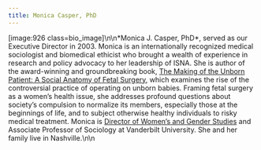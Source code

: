 ```yaml
---
title: Monica Casper, PhD
---
```


[image:926 class=bio_image]\n\n\*Monica J. Casper, PhD\*, served as our Executive Director in 2003. Monica is an internationally recognized medical sociologist and biomedical ethicist who brought a wealth of experience in research and policy advocacy to her leadership of <span class="caps">ISNA</span>. She is author of the award-winning and groundbreaking book, [The Making of the Unborn Patient: A Social Anatomy of Fetal Surgery][1], which examines the rise of the controversial practice of operating on unborn babies. Framing fetal surgery as a women’s health issue, she addresses profound questions about society’s compulsion to normalize its members, especially those at the beginnings of life, and to subject otherwise healthy individuals to risky medical treatment. Monica is [Director of Women’s and Gender Studies][2] and Associate Professor of Sociology at Vanderbilt University. She and her family live in Nashville.\n\n

 [1]: http://www.amazon.com/exec/obidos/tg/detail/-/0813525160/qid%3D1126622686/sr%3D2-1/ref%3Dpd_bbs_b_2_1/103-5793418-1126211?v=glance&s=books
 [2]: http://www.vanderbilt.edu/womens-studies/director.html